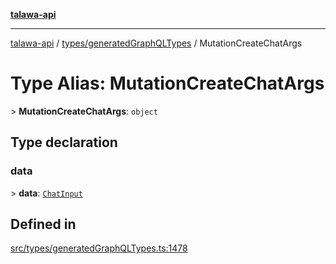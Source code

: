 [**talawa-api**](../../../README.md)

***

[talawa-api](../../../modules.md) / [types/generatedGraphQLTypes](../README.md) / MutationCreateChatArgs

# Type Alias: MutationCreateChatArgs

\> **MutationCreateChatArgs**: `object`

## Type declaration

### data

\> **data**: [`ChatInput`](ChatInput.md)

## Defined in

[src/types/generatedGraphQLTypes.ts:1478](https://github.com/PalisadoesFoundation/talawa-api/blob/6bd0fecc1032af2aa70d925c85724d9fec2350f9/src/types/generatedGraphQLTypes.ts#L1478)

